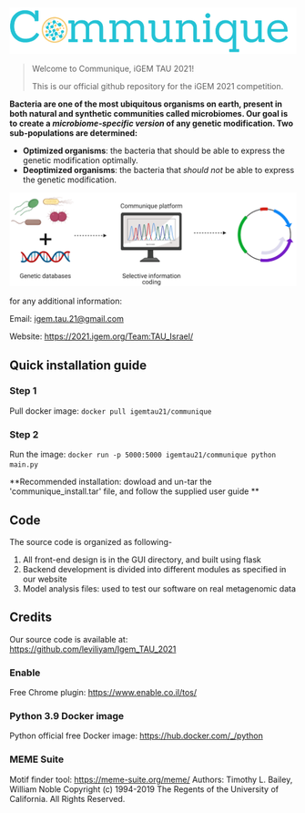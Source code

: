 ![Alt text](/logo.png?raw=true "Title")

>Welcome to Communique, iGEM TAU 2021!
>
>This is our official github repository for the iGEM 2021 competition. 


**Bacteria are one of the most ubiquitous organisms on earth, present in both natural and synthetic communities called microbiomes. 
Our goal is to create a _microbiome‫-‬specific version_ of any genetic modification. 
Two sub-populations are determined:**
- **Optimized organisms**: the bacteria that should be able to express the genetic modification optimally.
- **Deoptimized organisms**: the bacteria that *should not* be able to express the genetic modification.

![Alt text](/illustration.png?raw=true "Title")


for any additional information:

Email: igem.tau.21@gmail.com

Website: https://2021.igem.org/Team:TAU_Israel/




## Quick installation guide
### Step 1 
Pull docker image: `docker pull igemtau21/communique`

### Step 2 
Run the image: `docker run -p 5000:5000 igemtau21/communique python main.py`


**Recommended installation: dowload and un-tar the 'communique_install.tar' file, and follow the supplied user guide **




## Code
The source code is organized as following- 
1. All front-end design is in the GUI directory, and built using flask
2. Backend development is divided into different modules as specified in our website
3. Model analysis files: used to test our software on real metagenomic data




## Credits
Our source code is available at: https://github.com/leviliyam/Igem_TAU_2021

### Enable
Free Chrome plugin: https://www.enable.co.il/tos/

### Python 3.9 Docker image
Python official free Docker image: https://hub.docker.com/_/python

### MEME Suite
Motif finder tool: https://meme-suite.org/meme/
Authors: Timothy L. Bailey, William Noble
Copyright (c) 1994-2019 The Regents of the University of California. All Rights Reserved.
